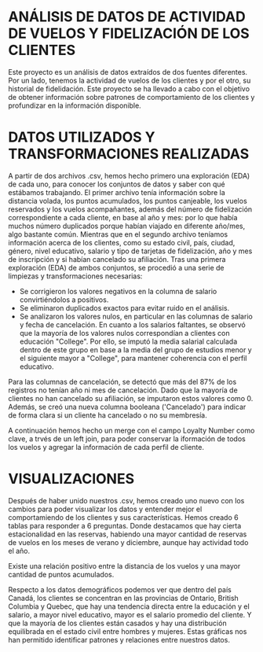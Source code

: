 # ANÁLISIS DE DATOS DE ACTIVIDAD DE VUELOS Y FIDELIZACIÓN DE LOS CLIENTES
Este proyecto es un análisis de datos extraídos de dos fuentes diferentes. Por un lado, tenemos la actividad de vuelos de los clientes y por el otro, su historial de fidelidación. Este proyecto se ha llevado a cabo con el objetivo de obtener información sobre patrones de comportamiento de los clientes y profundizar en la información disponible.

# DATOS UTILIZADOS Y TRANSFORMACIONES REALIZADAS

A partir de dos archivos .csv, hemos hecho primero una exploración (EDA) de cada uno, para conocer los conjuntos de datos y saber con qué estábamos trabajando. El primer archivo tenía información sobre la distancia volada, los puntos acumulados, los puntos canjeable, los vuelos reservados y los vuelos acompañantes, además del número de fidelización correspondiente a cada cliente, en base al año y mes: por lo que había muchos número duplicados porque habían viajado en diferente año/mes, algo bastante común. 
Mientras que en el segundo archivo teníamos información acerca de los clientes, como su estado civil, país, ciudad, género, nivel educativo, salario y tipo de tarjetas de fidelización, año y mes de inscripción y si habían cancelado su afiliación.
Tras una primera exploración (EDA) de ambos conjuntos, se procedió a una serie de limpiezas y transformaciones necesarias:

- Se corrigieron los valores negativos en la columna de salario convirtiéndolos a positivos.
- Se eliminaron duplicados exactos para evitar ruido en el análisis.
- Se analizaron los valores nulos, en particular en las columnas de salario y fecha de cancelación.
En cuanto a los salarios faltantes, se observó que la mayoría de los valores nulos correspondían a clientes con educación "College". Por ello, se imputó la media salarial calculada dentro de este grupo en base a la media del grupo de estudios menor y el siguiente mayor a "College", para mantener coherencia con el perfil educativo.

Para las columnas de cancelación, se detectó que más del 87% de los registros no tenían año ni mes de cancelación. Dado que la mayoría de clientes no han cancelado su afiliación, se imputaron estos valores como 0. Además, se creó una nueva columna booleana ('Cancelado') para indicar de forma clara si un cliente ha cancelado o no su membresía.

A continuación hemos hecho un merge con el campo Loyalty Number como clave, a trvés de un left join, para poder conservar la iformación de todos los vuelos y agregar la información de cada perfil de cliente.

# VISUALIZACIONES

Después de haber unido nuestros .csv, hemos creado uno nuevo con los cambios para poder visualizar los datos y entender mejor el comportamiendo de los clientes y sus características. Hemos creado 6 tablas para responder a 6 preguntas. Donde destacamos que hay cierta estacionalidad en las reservas, habiendo una mayor cantidad de reservas de vuelos en los meses de verano y diciembre, aunque hay actividad todo el año.

Existe una relación positivo entre la distancia de los vuelos y una mayor cantidad de puntos acumulados. 

Respecto a los datos demográficos podemos ver que dentro del país Canadá, los clientes se concentran en las provincias de Ontario, British Columbia y Quebec, que hay una tendencia directa entre la educación y el salario, a mayor nivel educativo, mayor es el salario promedio del cliente. Y que la mayoría de los clientes están casados y hay una distribución equilibrada en el estado civil entre hombres y mujeres.
Estas gráficas nos han permitido identificar patrones y relaciones entre nuestros datos.
